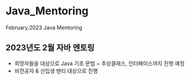 # Java_Mentoring
February.2023 Java Mentoring 

## 2023년도 2월 자바 멘토링
- 희망자들을 대상으로 Java 기초 문법 ~ 추상클래스, 인터페이스까지 진행 예정
- 비전공자 & 신입생 멘티 대상으로 진행
